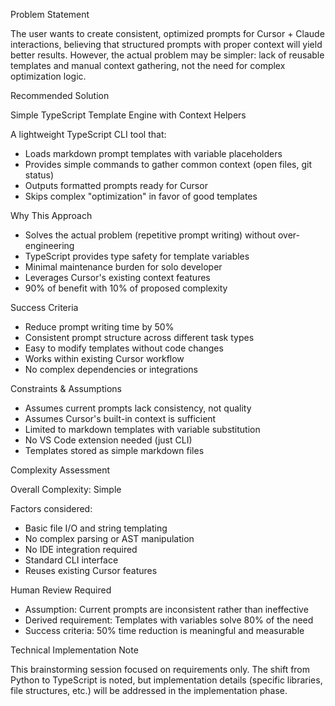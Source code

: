 Problem Statement

  The user wants to create consistent, optimized prompts for Cursor + Claude interactions, believing that structured prompts with
  proper context will yield better results. However, the actual problem may be simpler: lack of reusable templates and manual
  context gathering, not the need for complex optimization logic.

  Recommended Solution

  Simple TypeScript Template Engine with Context Helpers

  A lightweight TypeScript CLI tool that:
  - Loads markdown prompt templates with variable placeholders
  - Provides simple commands to gather common context (open files, git status)
  - Outputs formatted prompts ready for Cursor
  - Skips complex "optimization" in favor of good templates

  Why This Approach

  - Solves the actual problem (repetitive prompt writing) without over-engineering
  - TypeScript provides type safety for template variables
  - Minimal maintenance burden for solo developer
  - Leverages Cursor's existing context features
  - 90% of benefit with 10% of proposed complexity

  Success Criteria

  - Reduce prompt writing time by 50%
  - Consistent prompt structure across different task types
  - Easy to modify templates without code changes
  - Works within existing Cursor workflow
  - No complex dependencies or integrations

  Constraints & Assumptions

  - Assumes current prompts lack consistency, not quality
  - Assumes Cursor's built-in context is sufficient
  - Limited to markdown templates with variable substitution
  - No VS Code extension needed (just CLI)
  - Templates stored as simple markdown files

  Complexity Assessment

  Overall Complexity: Simple

  Factors considered:
  - Basic file I/O and string templating
  - No complex parsing or AST manipulation
  - No IDE integration required
  - Standard CLI interface
  - Reuses existing Cursor features

  Human Review Required

  - Assumption: Current prompts are inconsistent rather than ineffective
  - Derived requirement: Templates with variables solve 80% of the need
  - Success criteria: 50% time reduction is meaningful and measurable

  Technical Implementation Note

  This brainstorming session focused on requirements only. The shift from Python to TypeScript is noted, but implementation
  details (specific libraries, file structures, etc.) will be addressed in the implementation phase.
